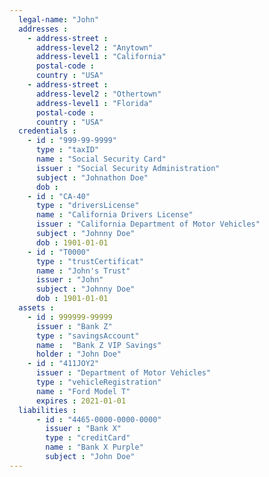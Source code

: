```yaml
---
  legal-name: "John"
  addresses :
    - address-street :
      address-level2 : "Anytown"
      address-level1 : "California"
      postal-code :
      country : "USA"
    - address-street :
      address-level2 : "Othertown"
      address-level1 : "Florida"
      postal-code :
      country : "USA"
  credentials :
    - id : "999-99-9999"
      type : "taxID"
      name : "Social Security Card"
      issuer : "Social Security Administration"
      subject : "Johnathon Doe"
      dob : 
    - id : "CA-40"
      type : "driversLicense"
      name : "California Drivers License"
      issuer : "California Department of Motor Vehicles"
      subject : "Johnny Doe"
      dob : 1901-01-01
    - id : "T0000"
      type : "trustCertificat"
      name : "John's Trust"
      issuer : "John"
      subject : "Johnny Doe"
      dob : 1901-01-01
  assets :
    - id : 999999-99999
      issuer : "Bank Z"
      type : "savingsAccount"
      name :  "Bank Z VIP Savings"
      holder : "John Doe"
    - id : "411JOY2"
      issuer : "Department of Motor Vehicles"
      type : "vehicleRegistration"
      name : "Ford Model T"
      expires : 2021-01-01
  liabilities :
      - id : "4465-0000-0000-0000"
        issuer : "Bank X"
        type : "creditCard"
        name : "Bank X Purple"
        subject : "John Doe"
---
```

